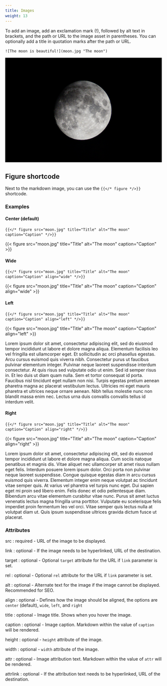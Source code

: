 ```yaml
---
title: Images
weight: 13
---
```


To add an image, add an exclamation mark (!), followed by alt text in brackets, and the path or URL to the image asset in parentheses.
You can optionally add a title in quotation marks after the path or URL.

```
![The moon is beautiful!](moon.jpg "The moon")
```

![The moon is beautiful!](moon.jpg "The moon")

## Figure shortcode

Next to the markdown image, you can use the `{{</* figure */>}}` shortcode.

### Examples

#### Center (default)

```
{{</* figure src="moon.jpg" title="Title" alt="The moon" caption="Caption" */>}}
```

{{< figure src="moon.jpg" title="Title" alt="The moon" caption="Caption" >}}

#### Wide

```
{{</* figure src="moon.jpg" title="Title" alt="The moon" caption="Caption" align="wide" */>}}
```

{{< figure src="moon.jpg" title="Title" alt="The moon" caption="Caption" align="wide" >}}

#### Left

```
{{</* figure src="moon.jpg" title="Title" alt="The moon" caption="Caption" align="left" */>}}
```

{{< figure src="moon.jpg" title="Title" alt="The moon" caption="Caption" align="left" >}}

Lorem ipsum dolor sit amet, consectetur adipiscing elit, sed do eiusmod tempor incididunt ut labore et dolore magna aliqua. Elementum facilisis leo vel fringilla est ullamcorper eget. Et sollicitudin ac orci phasellus egestas. Arcu cursus euismod quis viverra nibh. Consectetur purus ut faucibus pulvinar elementum integer. Pulvinar neque laoreet suspendisse interdum consectetur. At quis risus sed vulputate odio ut enim. Sed id semper risus in. Et leo duis ut diam quam nulla. Sem et tortor consequat id porta. Faucibus nisl tincidunt eget nullam non nisi. Turpis egestas pretium aenean pharetra magna ac placerat vestibulum lectus. Ultricies mi eget mauris pharetra et ultrices neque ornare aenean. Nibh tellus molestie nunc non blandit massa enim nec. Lectus urna duis convallis convallis tellus id interdum velit.

#### Right

```
{{</* figure src="moon.jpg" title="Title" alt="The moon" caption="Caption" align="right" */>}}
```

{{< figure src="moon.jpg" title="Title" alt="The moon" caption="Caption" align="right" >}}

Lorem ipsum dolor sit amet, consectetur adipiscing elit, sed do eiusmod tempor incididunt ut labore et dolore magna aliqua. Cum sociis natoque penatibus et magnis dis. Vitae aliquet nec ullamcorper sit amet risus nullam eget felis. Interdum posuere lorem ipsum dolor. Orci porta non pulvinar neque laoreet suspendisse. Congue quisque egestas diam in arcu cursus euismod quis viverra. Elementum integer enim neque volutpat ac tincidunt vitae semper quis. At varius vel pharetra vel turpis nunc eget. Dui sapien eget mi proin sed libero enim. Felis donec et odio pellentesque diam. Bibendum arcu vitae elementum curabitur vitae nunc. Purus sit amet luctus venenatis lectus magna fringilla urna porttitor. Vulputate eu scelerisque felis imperdiet proin fermentum leo vel orci. Vitae semper quis lectus nulla at volutpat diam ut. Quis ipsum suspendisse ultrices gravida dictum fusce ut placerat.

### Attributes

src
: required - URL of the image to be displayed.

link
: optional - If the image needs to be hyperlinked, URL of the destination.

target
: optional - Optional `target` attribute for the URL if `link` parameter is set.

rel
: optional - Optional `rel` attribute for the URL if `link` parameter is set.

alt
: optional - Alternate text for the image if the image cannot be displayed. Recommended for SEO.

align
: optional - Defines how the image should be aligned, the options are `center` (default), `wide`, `left`, and `right`

title
: optional - Image title. Shows when you hover the image.

caption
: optional - Image caption. Markdown within the value of `caption` will be rendered.

height
: optional - `height` attribute of the image.

width
: optional - `width` attribute of the image.

attr
: optional - Image attribution text. Markdown within the value of `attr` will be rendered.

attrlink
: optional - If the attribution text needs to be hyperlinked, URL of the destination.
